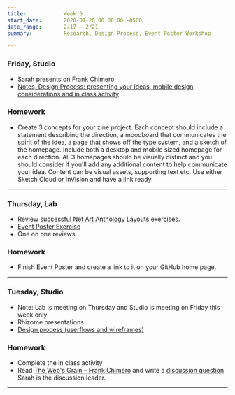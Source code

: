 ```yaml
---
title:            Week 5
start_date:       2020-01-20 00:00:00 -0500
date_range:       2/17 – 2/21
summary:          Research, Design Process, Event Poster Workshop

---
```


### Friday, Studio

- Sarah presents on Frank Chimero
- [Notes, Design Process: presenting your ideas, mobile design considerations and in class activity](https://paper.dropbox.com/doc/Creating-a-Design-Presentation--AutHPgCxEeCCpkKjXYSZ9YPGAQ-g2G7a8BEn1KyxLH6Dxcrf)

### Homework
- Create 3 concepts for your zine project. Each concept should include a statement describing the direction, a moodboard that communicates the spirit of the idea, a page that shows off the type system, and a sketch of the homepage. Include both a desktop and mobile sized homepage for each direction. All 3 homepages should be visually distinct and you should consider if you'll add any additional content to help communicate your idea. Content can be visual assets, supporting text etc. Use either Sketch Cloud or InVision and have a link ready.


---

### Thursday, Lab

- Review successful [Net Art Anthology Layouts](https://paper.dropbox.com/doc/Net-Art-Anthology-Layouts--AurCuvZ1T51uCjCz937hvdJQAg-koT2gus2o3ci8lq0Gt21W) exercises.
- [Event Poster Exercise](https://paper.dropbox.com/doc/Event-Poster--AuoOeSyTJeKe~msvTvtxKDlEAg-HuQ0PWVUvxiVNHP46Awtr)
- One on one reviews

### Homework

- Finish Event Poster and create a link to it on your GitHub home page.

---

### Tuesday, Studio

- Note: Lab is meeting on Thursday and Studio is meeting on Friday this week only
- Rhizome presentations
- [Design process (userflows and wireframes)](https://paper.dropbox.com/doc/Week-5-Process--AuiY6v~NyUUnzYxzYSmHyrvRAQ-j014iDn7gqGhcNV2hPlBE)

### Homework
- Complete the in class activity
- Read [The Web's Grain – Frank Chimero](https://frankchimero.com/writing/the-webs-grain/) and write a [discussion question](https://paper.dropbox.com/doc/CI-20-Reading-Questions--AuhlmtEX~J5ypw9rsJK79glSAQ-j3rwtmto4gYuFZgXYRlAj) Sarah is the discussion leader.

---
